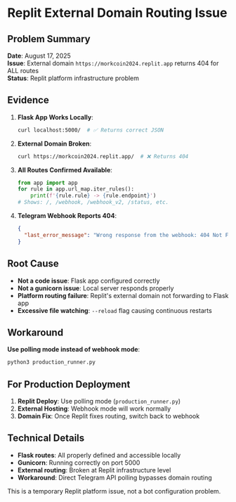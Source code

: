 # Replit External Domain Routing Issue

## Problem Summary
**Date**: August 17, 2025  
**Issue**: External domain `https://morkcoin2024.replit.app` returns 404 for ALL routes  
**Status**: Replit platform infrastructure problem  

## Evidence
1. **Flask App Works Locally**: 
   ```bash
   curl localhost:5000/  # ✅ Returns correct JSON
   ```

2. **External Domain Broken**:
   ```bash
   curl https://morkcoin2024.replit.app/  # ❌ Returns 404
   ```

3. **All Routes Confirmed Available**:
   ```python
   from app import app
   for rule in app.url_map.iter_rules():
       print(f'{rule.rule} -> {rule.endpoint}')
   # Shows: /, /webhook, /webhook_v2, /status, etc.
   ```

4. **Telegram Webhook Reports 404**:
   ```json
   {
     "last_error_message": "Wrong response from the webhook: 404 Not Found"
   }
   ```

## Root Cause
- **Not a code issue**: Flask app configured correctly
- **Not a gunicorn issue**: Local server responds properly  
- **Platform routing failure**: Replit's external domain not forwarding to Flask app
- **Excessive file watching**: `--reload` flag causing continuous restarts

## Workaround
**Use polling mode instead of webhook mode**:
```bash
python3 production_runner.py
```

## For Production Deployment
1. **Replit Deploy**: Use polling mode (`production_runner.py`)
2. **External Hosting**: Webhook mode will work normally
3. **Domain Fix**: Once Replit fixes routing, switch back to webhook

## Technical Details
- **Flask routes**: All properly defined and accessible locally
- **Gunicorn**: Running correctly on port 5000
- **External routing**: Broken at Replit infrastructure level
- **Workaround**: Direct Telegram API polling bypasses domain routing

This is a temporary Replit platform issue, not a bot configuration problem.